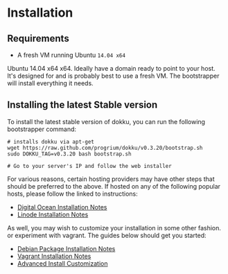 # Installation

## Requirements

- A fresh VM running Ubuntu `14.04 x64`

Ubuntu 14.04 x64 x64. Ideally have a domain ready to point to your host. It's designed for and is probably best to use a fresh VM. The bootstrapper will install everything it needs.

## Installing the latest Stable version

To install the latest stable version of dokku, you can run the following bootstrapper command:

```shell
# installs dokku via apt-get
wget https://raw.github.com/progrium/dokku/v0.3.20/bootstrap.sh
sudo DOKKU_TAG=v0.3.20 bash bootstrap.sh

# Go to your server's IP and follow the web installer
```

For various reasons, certain hosting providers may have other steps that should be preferred to the above. If hosted on any of the following popular hosts, please follow the linked to instructions:

- [Digital Ocean Installation Notes](http://progrium.viewdocs.io/dokku/getting-started/install/digitalocean)
- [Linode Installation Notes](http://progrium.viewdocs.io/dokku/getting-started/install/linode)

As well, you may wish to customize your installation in some other fashion. or experiment with vagrant. The guides below should get you started:

- [Debian Package Installation Notes](http://progrium.viewdocs.io/dokku/getting-started/install/debian)
- [Vagrant Installation Notes](http://progrium.viewdocs.io/dokku/getting-started/install/vagrant)
- [Advanced Install Customization](http://progrium.viewdocs.io/dokku/advanced-installation)
